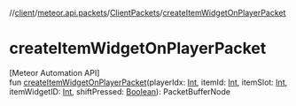 //[client](../../../index.md)/[meteor.api.packets](../index.md)/[ClientPackets](index.md)/[createItemWidgetOnPlayerPacket](create-item-widget-on-player-packet.md)

# createItemWidgetOnPlayerPacket

[Meteor Automation API]\
fun [createItemWidgetOnPlayerPacket](create-item-widget-on-player-packet.md)(playerIdx: [Int](https://kotlinlang.org/api/latest/jvm/stdlib/kotlin/-int/index.html), itemId: [Int](https://kotlinlang.org/api/latest/jvm/stdlib/kotlin/-int/index.html), itemSlot: [Int](https://kotlinlang.org/api/latest/jvm/stdlib/kotlin/-int/index.html), itemWidgetID: [Int](https://kotlinlang.org/api/latest/jvm/stdlib/kotlin/-int/index.html), shiftPressed: [Boolean](https://kotlinlang.org/api/latest/jvm/stdlib/kotlin/-boolean/index.html)): PacketBufferNode
